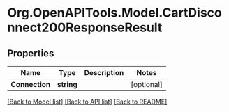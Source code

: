 # Org.OpenAPITools.Model.CartDisconnect200ResponseResult

## Properties

Name | Type | Description | Notes
------------ | ------------- | ------------- | -------------
**Connection** | **string** |  | [optional] 

[[Back to Model list]](../README.md#documentation-for-models) [[Back to API list]](../README.md#documentation-for-api-endpoints) [[Back to README]](../README.md)

